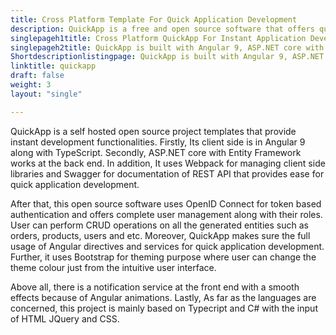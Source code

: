 ```yaml
---
title: Cross Platform Template For Quick Application Development
description: QuickApp is a free and open source software that offers quick application development. It lets user define permission based roles, REST API and many more.
singlepageh1title: Cross Platform QuickApp For Instant Application Development
singlepageh2title: QuickApp is built with Angular 9, ASP.NET core with Entity Framework. It offers authentication based on OpenID Connect and a customizable responsive dashboard
Shortdescriptionlistingpage: QuickApp is built with Angular 9, ASP.NET core with Entity Framework. It offers authentication based on OpenID Connect and a customizable responsive dashboard
linktitle: quickapp
draft: false
weight: 3
layout: "single"

---
```


QuickApp is a self hosted open source project templates that provide instant development functionalities. Firstly, Its client side is in Angular 9 along with TypeScript. Secondly, ASP.NET core with Entity Framework works at the back end. In addition, It uses Webpack for managing client side libraries and Swagger for documentation of REST API that provides ease for quick application development.

After that, this open source software uses OpenID Connect for token based authentication and offers complete user management along with their roles. User can perform CRUD operations on all the generated entities such as orders, products, users and etc. Moreover, QuickApp makes sure the full usage of Angular directives and services for quick application development. Further, it uses Bootstrap for theming purpose where user can change the theme colour just from the intuitive user interface.

Above all, there is a notification service at the front end with a smooth effects because of Angular animations. Lastly, As far as the languages are concerned, this project is mainly based on Typecript and C# with the input of HTML JQuery and CSS.